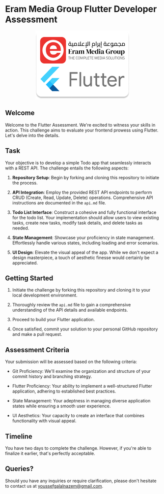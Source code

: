 # Eram Media Group Flutter Developer Assessment

<div align="center">
    <img src="./logo.png" />
</div>

## Welcome

Welcome to the Flutter Assessment. We're excited to witness your skills in action. This challenge aims to evaluate your frontend prowess using Flutter. Let's delve into the details.

## Task

Your objective is to develop a simple Todo app that seamlessly interacts with a REST API. The challenge entails the following aspects:

1. **Repository Setup**: Begin by forking and cloning this repository to initiate the process.

2. **API Integration**: Employ the provided REST API endpoints to perform CRUD (Create, Read, Update, Delete) operations. Comprehensive API instructions are documented in the `api.md` file.

3. **Todo List Interface**: Construct a cohesive and fully functional interface for the todo list. Your implementation should allow users to view existing tasks, create new tasks, modify task details, and delete tasks as needed.

4. **State Management**: Showcase your proficiency in state management. Effortlessly handle various states, including loading and error scenarios.

5. **UI Design**: Elevate the visual appeal of the app. While we don't expect a design masterpiece, a touch of aesthetic finesse would certainly be appreciated.

## Getting Started

1. Initiate the challenge by forking this repository and cloning it to your local development environment.

2. Thoroughly review the `api.md` file to gain a comprehensive understanding of the API details and available endpoints.

3. Proceed to build your Flutter application.

4. Once satisfied, commit your solution to your personal GitHub repository and make a pull request.

## Assessment Criteria

Your submission will be assessed based on the following criteria:

- Git Proficiency: We'll examine the organization and structure of your commit history and branching strategy.

- Flutter Proficiency: Your ability to implement a well-structured Flutter application, adhering to established best practices.

- State Management: Your adeptness in managing diverse application states while ensuring a smooth user experience.

- UI Aesthetics: Your capacity to create an interface that combines functionality with visual appeal.

## Timeline

You have two days to complete the challenge. However, if you're able to finalize it earlier, that's perfectly acceptable.

## Queries?

Should you have any inquiries or require clarification, please don't hesitate to contact us at youssefgalalnazem@gmail.com.
